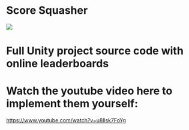 # Score Squasher
![](https://github.com/LootLocker/score-squasher/blob/main/scoreSquasherGameplay.gif)

# Full Unity project source code with online leaderboards

# Watch the youtube video here to implement them yourself:
https://www.youtube.com/watch?v=u8llsk7FoYg
